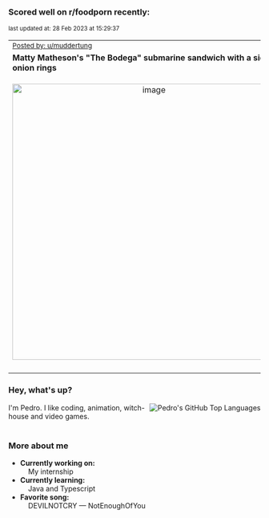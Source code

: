 ### Scored well on r/foodporn recently:

<p align="left"><sub>last updated at: 28 Feb 2023 at 15:29:37</sub></p>

|   |
| --- |
| <sub>[Posted by: u/muddertung][source]</sub> |
| **Matty Matheson's "The Bodega" submarine sandwich with a side of onion rings** | 
|<p align="center"> <img alt="image" src="https://i.redd.it/rysocooecrka1.jpg" width="550" /> </p>|
|   |

### Hey, what's up?
<img align="right" alt="Pedro's GitHub Top Languages" src="https://github-readme-stats.vercel.app/api/top-langs/?username=PedrosUsername&exclude_repo=HW2&layout=compact" />

I'm Pedro. I like coding, animation, witch-house and video games.<br><br>

### More about me
- **Currently working on:**  
&nbsp;&nbsp;&nbsp;&nbsp;My internship
- **Currently learning:**  
&nbsp;&nbsp;&nbsp;&nbsp;Java and Typescript
- **Favorite song:**  
&nbsp;&nbsp;&nbsp;&nbsp;DEVILNOTCRY — NotEnoughOfYou<br><br>

  



  
  
  
[linkedin]: https://linkedin.com/in/pedro-h-r-gomes-8a487b14a/
[gmail]: mailto:pilique11@gmail.com
[source]: https://reddit.com/r/FoodPorn/comments/11d9l6c/matty_mathesons_the_bodega_submarine_sandwich/
[redditAPI]: https://www.reddit.com/dev/api/